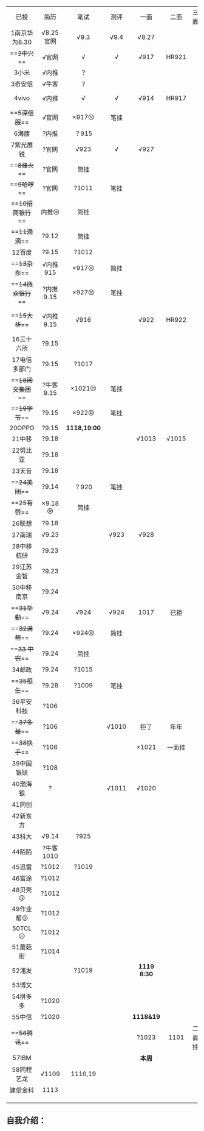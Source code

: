 |                    |            |                |       |               |        |        |       |      |               |
| :----------------: | :--------: | :------------: | :---: | :-----------: | :----: | :----: | :---: | :--: | :-----------: |
|        已投        |    简历    |      笔试      | 测评  |     一面      |  二面  |  三面  | 终面  | 池子 |     offer     |
|   1南京华为8.30    | √8.25官网  |      √9.3      | √9.4  |     √8.27     |        |        | √8.27 |  ？  |      ？       |
|   ==~~2中兴~~==    |   √官网    |       √        |   √   |     √917      | HR921  |        |       |  √   |  :heart:1016  |
|       3小米        |   √内推    |       ？       |       |               |        |        |       |      |               |
|      3奇安信       |   √牛客    |       ？       |       |               |        |        |       |      |               |
|       4vivo        |   √内推    |       √        |   √   |     √914      | HR917  |        |       |  √   |  :heart:930   |
|  ==~~5深信服~~==   |   √官网    |   ×917:cry:    | 笔挂  |               |        |        |       |      |               |
|       6海康        |   ?内推    |     ？915      |       |               |        |        |       |      |               |
|     7紫光展锐      |   ?官网    |      √923      |   √   |     √927      |        |        |       |  √   |   :smile:拒   |
|   ==~~8烽火~~==    |   ?官网    |      简挂      |       |               |        |        |       |      |               |
|   ==~~9哈啰~~==    |   ?官网    |     ?1011      | 笔挂  |               |        |        |       |      |               |
| ==~~10招商银行~~== | 内推:cry:  |      简挂      |       |               |        |        |       |      |               |
|   ==~~11滴滴~~==   |   ?9.12    |      简挂      |       |               |        |        |       |      |               |
|       12百度       |   ?9.15    |     ?1012      |       |               |        |        |       |      |               |
|   ==~~13京东~~==   |  √内推915  |   ×917:cry:    | 简挂  |               |        |        |       |      |               |
| ==~~14微众银行~~== | ?内推9.15  |   ×927:cry:    | 笔挂  |               |        |        |       |      |               |
|   ==~~15大华~~==   | √内推9.15  |      √916      |       |     √922      | HR922  |        |       |  √   | :heart:1012拒 |
|     16三十六所     |   ?9.15    |                |       |               |        |        |       |      |               |
|    17电信多部门    |   ?9.15    |     ?1017      |       |               |        |        |       |      |               |
| ==~~18阅文集团~~== | ?牛客9.15  |   ×1021:cry:   | 笔挂  |               |        |        |       |      |               |
|   ==~~19字节~~==   |   ?9.15    |   ×922:cry:    | 笔挂  |               |        |        |       |      |               |
|       20OPPO       |   ?9.15    | **1118,19:00** |       |               |        |        |       |      |               |
|       21中移​       |   ?9.18    |                |       |     √1013     | √1015  |        | 1021  |      |               |
|      22努比亚      |   ?9.18    |                |       |               |        |        |       |      |               |
|       23天音       |   ?9.18    |                |       |               |        |        |       |      |               |
|   ==~~24美团~~==   |   ?9.14    |     ？920      | 笔挂  |               |        |        |       |      |               |
|   ==~~25有赞~~==   | ×9.18:cry: |      简挂      |       |               |        |        |       |      |               |
|       26联想       |   ?9.18    |                |       |               |        |        |       |      |               |
|       27南瑞       |   √9.23    |                | √923  |     √928      |        |        |       |      |       ?       |
|     28中移杭研     |   ?9.23    |                |       |               |        |        |       |      |               |
|     29江苏金智     |   ?9.23    |                |       |               |        |        |       |      |               |
|     30中移南京     |   ?9.24    |                |       |               |        |        |       |      |               |
|   ==~~31华勤~~==   |   √9.24    |      √924      | √924  |     1017      |  已拒  |        |       |      |               |
|   ==~~32满帮~~==   |   ?9.24    |   ×924:cry:    | 简挂  |               |        |        |       |      |               |
|  ==~~33 中农~~==   |   ?9.24    |      简挂      |       |               |        |        |       |      |               |
|       34邮政       |   ?9.24    |     ?1015      |       |               |        |        |       |      |               |
|   ==~~35恒生~~==   |   ?9.28    |     ?1009      | 笔挂  |               |        |        |       |      |               |
|     36平安科技     |    ?106    |                |       |               |        |        |       |      |               |
|   ==~~37多益~~==   |    ?106    |                | √1010 |     拒了      |  年年  |        | 降薪  |      |               |
|   ==~~38快手~~==   |    ?106    |                |       |     ×1021     | 一面挂 |        |       |      |               |
|     39中国银联     |    ?108    |                |       |               |        |        |       |      |               |
|      40渤海银      |     ?      |                | √1011 |     √1020     |        |        |       |      |               |
|       41同创       |            |                |       |               |        |        |       |      |               |
|      42新东方      |            |                |       |               |        |        |       |      |               |
|       43科大       |   √9.14    |      ?925      |       |               |        |        |       |      |               |
|       44陌陌       | ?牛客1010  |                |       |               |        |        |       |      |               |
|       45迅雷       |   ?1012    |     ?1019      |       |               |        |        |       |      |               |
|       46富途       |   ?1012    |                |       |               |        |        |       |      |               |
|  48贝壳:confused:  |   ?1012    |                |       |               |        |        |       |      |               |
| 49作业帮:confused: |   ?1012    |                |       |               |        |        |       |      |               |
|  50TCL:confused:   |   ?1012    |                |       |               |        |        |       |      |               |
|      51蘑菇街      |   ?1014    |                |       |               |        |        |       |      |               |
|       52浦发       |            |     ?1019      |       | **1119 8:30** |        |        |       |      |               |
|       53博文       |            |                |       |               |        |        |       |      |   :smile:拒   |
|      54拼多多      |   ?1020    |                |       |               |        |        |       |      |               |
|       55中信       |   ?1020    |                |       |  **1118&19**  |        |        |       |      |               |
|   ==~~56腾讯~~==   |            |                |       |     ?1023     |  1101  | 二面挂 |       |      |               |
|       57IBM        |            |                |       |   **本周**    |        |        |       |      |               |
|     58同程艺龙     |   √1109    |    1110,19     |       |               |        |        |       |      |               |
|      建信金科      |    1113    |                |       |               |        |        |       |      |               |
|                    |            |                |       |               |        |        |       |      |               |
|                    |            |                |       |               |        |        |       |      |               |
|                    |            |                |       |               |        |        |       |      |               |







## 自我介绍：





